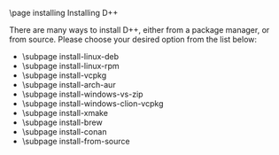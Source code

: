 \page installing Installing D++

There are many ways to install D++, either from a package manager, or from source. Please choose your desired option from the list below:

* \subpage install-linux-deb
* \subpage install-linux-rpm
* \subpage install-vcpkg
* \subpage install-arch-aur
* \subpage install-windows-vs-zip
* \subpage install-windows-clion-vcpkg
* \subpage install-xmake
* \subpage install-brew
* \subpage install-conan
* \subpage install-from-source

